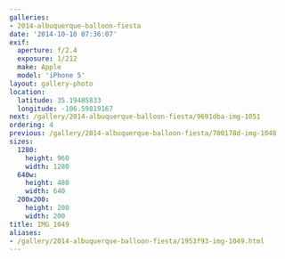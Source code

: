 ```yaml
---
galleries:
- 2014-albuquerque-balloon-fiesta
date: '2014-10-10 07:36:07'
exif:
  aperture: f/2.4
  exposure: 1/212
  make: Apple
  model: 'iPhone 5'
layout: gallery-photo
location:
  latitude: 35.19485833
  longitude: -106.59819167
next: /gallery/2014-albuquerque-balloon-fiesta/9691dba-img-1051
ordering: 4
previous: /gallery/2014-albuquerque-balloon-fiesta/700178d-img-1048
sizes:
  1280:
    height: 960
    width: 1280
  640w:
    height: 480
    width: 640
  200x200:
    height: 200
    width: 200
title: IMG_1049
aliases:
- /gallery/2014-albuquerque-balloon-fiesta/1953f93-img-1049.html
---
```

